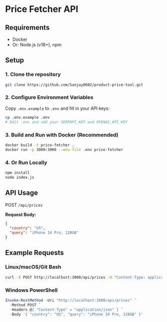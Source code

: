 # Price Fetcher API

## Requirements

- Docker 
- Or: Node.js (v18+), npm

## Setup

### 1. Clone the repository

```sh
git clone https://github.com/Sanjay8602/product-price-tool.git
```

### 2. Configure Environment Variables

Copy `.env.example` to `.env` and fill in your API keys:

```sh
cp .env.example .env
# Edit .env and add your SERPAPI_KEY and OPENAI_API_KEY
```

### 3. Build and Run with Docker (Recommended)

```sh
docker build -t price-fetcher .
docker run -p 3000:3000 --env-file .env price-fetcher
```

### 4. Or Run Locally

```sh
npm install
node index.js
```

## API Usage

POST `/api/prices`

**Request Body:**
```json
{
  "country": "US",
  "query": "iPhone 14 Pro, 128GB"
}
```

## Example Requests

### Linux/macOS/Git Bash

```sh
curl -X POST http://localhost:3000/api/prices -H "Content-Type: application/json" -d '{"country": "US", "query": "iPhone 14 Pro, 128GB"}'
```

### Windows PowerShell

```powershell
Invoke-RestMethod -Uri "http://localhost:3000/api/prices" `
  -Method POST `
  -Headers @{ "Content-Type" = "application/json" } `
  -Body '{ "country": "US", "query": "iPhone 14 Pro, 128GB" }'
```

